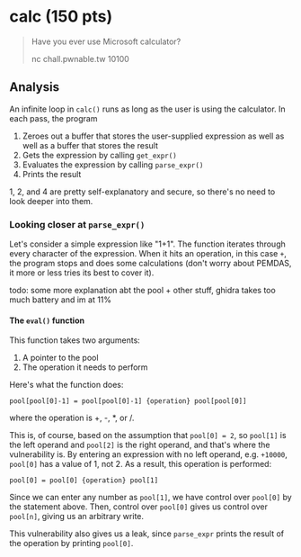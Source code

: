 # calc (150 pts)
> Have you ever use Microsoft calculator?
>
> nc chall.pwnable.tw 10100

## Analysis
An infinite loop in ```calc()``` runs as long as the user is using the calculator. In each pass, the program 
1. Zeroes out a buffer that stores the user-supplied expression as well as well as a buffer that stores the result
2. Gets the expression by calling ```get_expr()```
3. Evaluates the expression by calling ```parse_expr()```
4. Prints the result

1, 2, and 4 are pretty self-explanatory and secure, so there's no need to look deeper into them. 

### Looking closer at ```parse_expr()```
Let's consider a simple expression like "1+1". The function iterates through every character of the expression. When it hits an operation, in this case ```+```, the program stops and does some calculations (don't worry about PEMDAS, it more or less tries its best to cover it). 

todo: some more explanation abt the pool + other stuff, ghidra takes too much battery and im at 11%
#### The ```eval()``` function

This function takes two arguments:
1. A pointer to the pool 
2. The operation it needs to perform

Here's what the function does: 

```pool[pool[0]-1] = pool[pool[0]-1] {operation} pool[pool[0]]```

where the operation is +, -, \*, or /.

This is, of course, based on the assumption that ```pool[0] = 2```, so ```pool[1]``` is the left operand and ```pool[2]``` is the right operand, and that's where the vulnerability is. By entering an expression with no left operand, e.g. ```+10000```, ```pool[0]``` has a value of 1, not 2. As a result, this operation is performed:

```pool[0] = pool[0] {operation} pool[1]```

Since we can enter any number as ```pool[1]```, we have control over ```pool[0]``` by the statement above. Then, control over ```pool[0]``` gives us control over ```pool[n]```, giving us an arbitrary write. 

This vulnerability also gives us a leak, since ```parse_expr``` prints the result of the operation by printing ```pool[0]```. 
